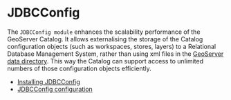 # JDBCConfig

The `JDBCConfig module` enhances the scalability performance of the GeoServer Catalog. It allows externalising the storage of the Catalog configuration objects (such as workspaces, stores, layers) to a Relational Database Management System, rather than using xml files in the [GeoServer data directory](../../datadirectory/index.md). This way the Catalog can support access to unlimited numbers of those configuration objects efficiently.

<div class="grid cards" markdown>

-   [Installing JDBCConfig](installing.md)
-   [JDBCConfig configuration](configuration.md)

</div>
